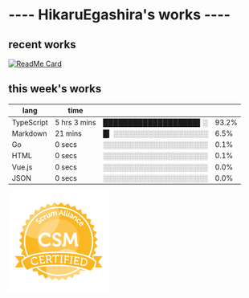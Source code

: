 # ---- HikaruEgashira's works ----

## recent works

[![ReadMe Card](https://github-readme-stats.vercel.app/api/pin/?username=twin-te&repo=twinte-front)](https://github.com/twin-te/twinte-front)

## this week's works

| lang        | time           |                       |        |
| ----------- | -------------- | --------------------- | ------ |
| TypeScript  | 5 hrs 3 mins   | ███████████████████▌░ |  93.2% |
| Markdown    | 21 mins        | █▎░░░░░░░░░░░░░░░░░░░ |   6.5% |
| Go          | 0 secs         | ░░░░░░░░░░░░░░░░░░░░░ |   0.1% |
| HTML        | 0 secs         | ░░░░░░░░░░░░░░░░░░░░░ |   0.1% |
| Vue.js      | 0 secs         | ░░░░░░░░░░░░░░░░░░░░░ |   0.0% |
| JSON        | 0 secs         | ░░░░░░░░░░░░░░░░░░░░░ |   0.0% |

<img src="./image/seal-csm.png" alt="" data-canonical-src="./image/seal-csm.png" width="200" height="200" />
